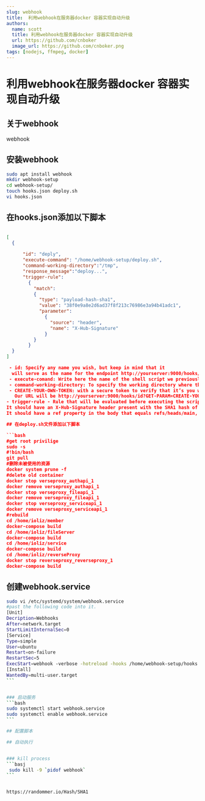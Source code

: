 ```yaml
---
slug: webhook
title:  利用webhook在服务器docker 容器实现自动升级
authors:
  name: scott
  title: 利用webhook在服务器docker 容器实现自动升级
  url: https://github.com/cnboker
  image_url: https://github.com/cnboker.png
tags: [nodejs, ffmpeg, docker]
---
```


# 利用webhook在服务器docker 容器实现自动升级

## 关于webhook

webhook

## 安装webhook

```bash
sudo apt install webhook
mkdir webhook-setup
cd webhook-setup/
touch hooks.json deploy.sh
vi hooks.json
```

## 在hooks.json添加以下脚本

```json

[
  {
  
      "id": "deply",
      "execute-command": "/home/webhook-setup/deploy.sh",
      "command-working-directory":"/tmp",
      "response_message":"deploy...",
      "trigger-rule":
        {
          "match":
          {
            "type": "payload-hash-sha1",
            "value": "38f0e9a8e2d6ad37f8f213c76986e3a94b41adc1",
            "parameter":
              {
                "source": "header",
                "name": "X-Hub-Signature"
              }
          }
        }
  }
]

 - id: Specify any name you wish, but keep in mind that it 
  will serve as the name for the endpoint http://yourserver:9000/hooks/id
 - execute-comand: Write here the name of the shell script we previously created
 - command-working-directory: To specify the working directory where the script is stored, type the path to the directory where the script is saved.
 - CREATE-YOUR-OWN-TOKEN: with a secure token to verify that it’s you who’s asking to redeploy the container
   Our URL will be http://yourserver:9000/hooks/id?GET-PARAM=CREATE-YOUR-OWN-TOKEN.
- trigger-rule - Rule that will be evaluated before executing the script. We use the and property to specify the request should meet two criteria:
It should have an X-Hub-Signature header present with the SHA1 hash of secret. This is how Github passes the secret to us so we can verify the request is legitimate. Value of secret should match "Secret" from the previous step
It should have a ref property in the body that equals refs/heads/main, so we only redeploy on a push to the main branch. Change this value if your branch has a different name

## 在deploy.sh文件添加以下脚本

```bash
#get root privilige
sudo -s
#!bin/bash
git pull
#删除未被使用的资源
docker system prune -f
#delete old container
docker stop verseproxy_authapi_1
docker remove verseproxy_authapi_1
docker stop verseproxy_fileapi_1
docker remove verseproxy_fileapi_1
docker stop verseproxy_serviceapi_1
docker remove verseproxy_serviceapi_1
#rebuild
cd /home/ioliz/member
docker-compose build
cd /home/ioliz/fileServer
docker-compose build
cd /home/ioliz/service
docker-compose build
cd /home/ioliz/reverseProxy
docker stop reverseproxy_reverseproxy_1
docker-compose build
```

## 创建webhook.service

````bash
sudo vi /etc/systemd/system/webhook.service
#past the following code into it.
[Unit]
Decription=Webhooks
After=network.target
StartLimitInternalSec=0
[Service]
Type=simple
User=ubuntu
Restart=on-failure
RestartSec=5
ExecStart=webhook -verbose -hotreload -hooks /home/webhook-setup/hooks.json port 9000 -ip "127.0.0.1" http-methods post
[Install]
WantedBy=multi-user.target
```


### 启动服务
```bash
sudo systemctl start webhook.service
sudo systemctl enable webhook.service
```

## 配置脚本

## 自动执行


### kill process
```basj
 sudo kill -9 `pidof webhook`
```


https://randommer.io/Hash/SHA1